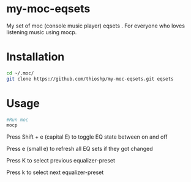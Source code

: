 # my-moc-eqsets
My set of moc (console music player) eqsets . For everyone who loves listening music using mocp.

Installation
===========
```bash
cd ~/.moc/
git clone https://github.com/thioshp/my-moc-eqsets.git eqsets
```

Usage
===========

```bash
#Run moc
mocp
```
Press Shift + e (capital E) to toggle EQ state between on and off

Press e (small e) to refresh all EQ sets if they got changed

Press K to select previous equalizer-preset

Press k to select next equalizer-preset
